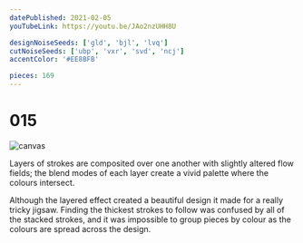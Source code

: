 ```yaml
---
datePublished: 2021-02-05
youTubeLink: https://youtu.be/JAo2nzUHH8U

designNoiseSeeds: ['gld', 'bjl', 'lvq']
cutNoiseSeeds: ['ubp', 'vxr', 'svd', 'ncj']
accentColor: '#EE8BFB'

pieces: 169
---
```


# 015

![canvas](https://res.cloudinary.com/abstract-puzzles/image/upload/w_2000/015_gld-bjl-lvq_ubp-vxr-svd-ncj?raw=true)

Layers of strokes are composited over one another with slightly altered flow fields; the blend modes of each layer create a vivid palette where the colours intersect.

Although the layered effect created a beautiful design it made for a really tricky jigsaw. Finding the thickest strokes to follow was confused by all of the stacked strokes, and it was impossible to group pieces by colour as the colours are spread across the design.
